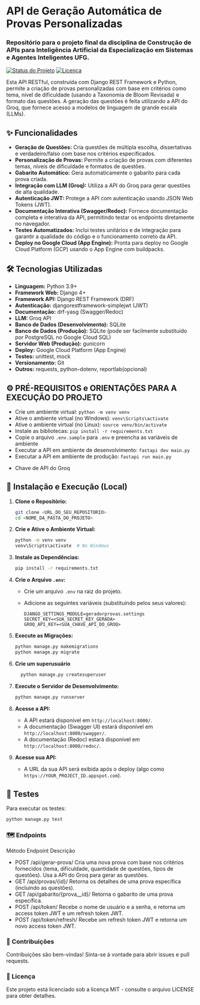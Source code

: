 # API de Geração Automática de Provas Personalizadas
### Repositório para o projeto final da disciplina de Construção de APIs para Inteligência Artificial da Especialização em Sistemas e Agentes Inteligentes UFG.

[![Status do Projeto](https://img.shields.io/badge/Status-Em%20Desenvolvimento-yellow)](https://shields.io/) [![Licença](https://img.shields.io/badge/Licença-MIT-green)](https://opensource.org/licenses/MIT)

Esta API RESTful, construída com Django REST Framework e Python, permite a criação de provas personalizadas com base em critérios como tema, nível de dificuldade (usando a Taxonomia de Bloom Revisada) e formato das questões.  A geração das questões é feita utilizando a API do Groq, que fornece acesso a modelos de linguagem de grande escala (LLMs).

## ✨ Funcionalidades

*   **Geração de Questões:** Cria questões de múltipla escolha, dissertativas e verdadeiro/falso com base nos critérios especificados.
*   **Personalização de Provas:** Permite a criação de provas com diferentes temas, níveis de dificuldade e formatos de questões.
*   **Gabarito Automático:** Gera automaticamente o gabarito para cada prova criada.
*   **Integração com LLM (Groq):** Utiliza a API do Groq para gerar questões de alta qualidade.
*   **Autenticação JWT:** Protege a API com autenticação usando JSON Web Tokens (JWT).
*   **Documentação Interativa (Swagger/Redoc):** Fornece documentação completa e interativa da API, permitindo testar os endpoints diretamente no navegador.
*   **Testes Automatizados:** Inclui testes unitários e de integração para garantir a qualidade do código e o funcionamento correto da API.
*   **Deploy no Google Cloud (App Engine):** Pronta para deploy no Google Cloud Platform (GCP) usando o App Engine com buildpacks.

## 🛠️ Tecnologias Utilizadas

*   **Linguagem:** Python 3.9+
*   **Framework Web:** Django 4+
*   **Framework API:** Django REST Framework (DRF)
*   **Autenticação:** djangorestframework-simplejwt (JWT)
*   **Documentação:** drf-yasg (Swagger/Redoc)
*   **LLM:** Groq API
*   **Banco de Dados (Desenvolvimento):** SQLite
*   **Banco de Dados (Produção):** SQLite (pode ser facilmente substituído por PostgreSQL no Google Cloud SQL)
*   **Servidor Web (Produção):** gunicorn
*   **Deploy:** Google Cloud Platform (App Engine)
*   **Testes:** unittest, mock
*  **Versionamento:** Git
* **Outros:** requests, python-dotenv, reportlab(opcional)

## ⚙️ PRÉ-REQUISITOS e ORIENTAÇÕES PARA A EXECUÇÃO DO PROJETO
- Crie um ambiente virtual: `python -m venv venv`
- Ative o ambiente virtual (no Windows): `venv\Scripts\activate`
- Ative o ambiente virtual (no Linux): `source venv/bin/activate`
- Instale as bibliotecas: `pip install -r requirements.txt`
- Copie o arquivo `.env.sample` para `.env` e preencha as variáveis de ambiente
- Executar a API em ambiente de desenvolvimento: `fastapi dev main.py`
- Executar a API em ambiente de produção: `fastapi run main.py`
*   Chave de API do Groq

## 🚀 Instalação e Execução (Local)

1.  **Clone o Repositório:**

    ```bash
    git clone <URL_DO_SEU_REPOSITORIO>
    cd <NOME_DA_PASTA_DO_PROJETO>
    ```

2.  **Crie e Ative o Ambiente Virtual:**

    ```bash
    python -m venv venv
    venv\Scripts\activate  # No Windows
    ```

3.  **Instale as Dependências:**

    ```bash
    pip install -r requirements.txt
    ```

4.  **Crie o Arquivo `.env`:**

    *   Crie um arquivo `.env` na raiz do projeto.
    *   Adicione as seguintes variáveis (substituindo pelos seus valores):

        ```
        DJANGO_SETTINGS_MODULE=geradorprovas.settings
        SECRET_KEY=<SUA_SECRET_KEY_GERADA>
        GROQ_API_KEY=<SUA_CHAVE_API_DO_GROQ>
        ```

5.  **Execute as Migrações:**

    ```bash
    python manage.py makemigrations
    python manage.py migrate
    ```

6. **Crie um superusuário**
    ```bash
      python manage.py createsuperuser
    ```

7.  **Execute o Servidor de Desenvolvimento:**

    ```bash
    python manage.py runserver
    ```

8.  **Acesse a API:**
    *   A API estará disponível em `http://localhost:8000/`.
    *   A documentação (Swagger UI) estará disponível em `http://localhost:8000/swagger/`.
    *   A documentação (Redoc) estará disponível em `http://localhost:8000/redoc/`.



9. **Acesse sua API:**
   *   A URL da sua API será exibida após o deploy (algo como `https://YOUR_PROJECT_ID.appspot.com`).

## 🧪 Testes

Para executar os testes:

```bash
python manage.py test
```

### 🗺️ Endpoints
Método	Endpoint	Descrição
- POST	/api/gerar-prova/	Cria uma nova prova com base nos critérios fornecidos (tema, dificuldade, quantidade de questões, tipos de questões). Usa a API do Groq para gerar as questões.
- GET	/api/provas/{id}/	Retorna os detalhes de uma prova específica (incluindo as questões).
- GET	/api/gabarito/{prova__id}/	Retorna o gabarito de uma prova específica.
- POST	/api/token/	Recebe o nome de usuário e a senha, e retorna um access token JWT e um refresh token JWT.
- POST	/api/token/refresh/	Recebe um refresh token JWT e retorna um novo access token JWT.

### 🤝 Contribuições
Contribuições são bem-vindas! Sinta-se à vontade para abrir issues e pull requests.

### 📝 Licença
Este projeto está licenciado sob a licença MIT - consulte o arquivo LICENSE para obter detalhes.
